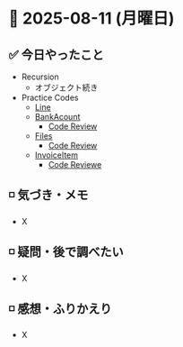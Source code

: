 # 📅 2025-08-11 (月曜日)

## ✅ 今日やったこと

- Recursion
  - オブジェクト続き
- Practice Codes
  - [Line](/journal/2025/08/practice_codes/Line.py)
  - [BankAcount](/journal/2025/08/practice_codes/BankAcount.py)
    - [Code Review](/journal/2025/08/ai_code_review/BankAcount.md)
  - [Files](/journal/2025/08/practice_codes/Files.py)
    - [Code Review](/journal/2025/08/ai_code_review/Files.md)
  - [InvoiceItem](/journal/2025/08/practice_codes/InvoiceItem.py)
    - [Code Reviewe](/journal/2025/08/ai_code_review/InvoiceItem.md)

## ◽️ 気づき・メモ

- X

## ◽️ 疑問・後で調べたい

- X

## ◽️ 感想・ふりかえり

- X
